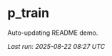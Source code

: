 # p_train

Auto-updating README demo.

<!--START_SECTION:status-->
_Last run: 2025-08-22 08:27 UTC_
<!--END_SECTION:status-->


























































